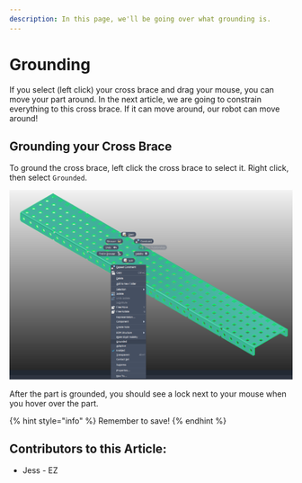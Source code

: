 ```yaml
---
description: In this page, we'll be going over what grounding is.
---
```


# Grounding

If you select (left click) your cross brace and drag your mouse, you can move your part around.  In the next article, we are going to constrain everything to this cross brace.  If it can move around, our robot can move around!&#x20;

## Grounding your Cross Brace

To ground the cross brace, left click the cross brace to select it.  Right click, then select `Grounded`.

![Right Click Menu](<../../../.gitbook/assets/image (57).png>)

After the part is grounded, you should see a lock next to your mouse when you hover over the part.&#x20;

{% hint style="info" %}
Remember to save!
{% endhint %}



## Contributors to this Article:

* Jess - EZ
